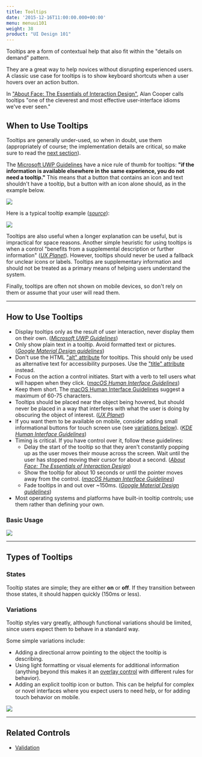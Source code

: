 ```yaml
---
title: Tooltips
date: '2015-12-16T11:00:00.000+00:00'
menu: menuui101
weight: 38
product: "UI Design 101"
---
```

Tooltips are a form of contextual help that also fit within the "details on demand" pattern.<!--more-->

They are a great way to help novices without disrupting experienced users. A classic use case for tooltips is to show keyboard shortcuts when a user hovers over an action button.

In ["About Face: The Essentials of Interaction Design"](https://www.amazon.com/dp/1118766571/), Alan Cooper calls tooltips "one of the cleverest and most effective user-interface idioms we've ever seen."

## When to Use Tooltips

Tooltips are generally under-used, so when in doubt, use them (appropriately of course; the implementation details are critical, so make sure to read the [next section](#how-to-use-tooltips)). 

The [Microsoft UWP Guidelines](https://docs.microsoft.com/en-us/windows/uwp/controls-and-patterns/tooltips) have a nice rule of thumb for tooltips: **"if the information is available elsewhere in the same experience, you do not need a tooltip."** This means that a button that contains an icon and text shouldn't have a tooltip, but a button with an icon alone should, as in the example below.

![](//media.balsamiq.com/img/support/tutorials/ui101/tooltips-whentouse.png)

Here is a typical tooltip example ([*source*](https://docs.microsoft.com/en-us/windows/uwp/controls-and-patterns/tooltips#example)):

![](//media.balsamiq.com/img/support/tutorials/ui101/bing-tooltips.png)

Tooltips are also useful when a longer explanation can be useful, but is impractical for space reasons. Another simple heuristic for using tooltips is when a control "benefits from a supplemental description or further information" ([*UX Planet*](https://uxplanet.org/tooltips-in-ui-design-f63e117aa3d1)). However, tooltips should never be used a fallback for unclear icons or labels. Tooltips are supplementary information and should not be treated as a primary means of helping users understand the system.

Finally, tooltips are often not shown on mobile devices, so don't rely on them or assume that your user will read them.

---

## How to Use Tooltips

* Display tooltips only as the result of user interaction, never display them on their own. ([*Microsoft UWP Guidelines*](https://docs.microsoft.com/en-us/windows/uwp/controls-and-patterns/tooltips))
* Only show plain text in a tooltip. Avoid formatted text or pictures. ([*Google Material Design guidelines*](https://material.io/guidelines/components/tooltips.html))
* Don't use the HTML ["alt" attribute](https://www.w3schools.com/tags/att_alt.asp) for tooltips. This should only be used as alternative text for accessibility purposes. Use the ["title" attribute](https://www.w3schools.com/tags/att_title.asp) instead.
* Focus on the action a control initiates. Start with a verb to tell users what will happen when they click. ([*macOS Human Interface Guidelines*](https://developer.apple.com/macos/human-interface-guidelines/user-interaction/help/))
* Keep them short. The [macOS Human Interface Guidelines](https://developer.apple.com/macos/human-interface-guidelines/user-interaction/help/) suggest a maximum of 60-75 characters.
* Tooltips should be placed near the object being hovered, but should never be placed in a way that interferes with what the user is doing by obscuring the object of interest. ([*UX Planet*](https://uxplanet.org/tooltips-in-ui-design-f63e117aa3d1))
* If you want them to be available on mobile, consider adding small informational buttons for touch screen use (see [variations below](#variations)). ([*KDE Human Interface Guidelines*](https://community.kde.org/KDE_Visual_Design_Group/HIG/Tooltip))
* Timing is critical. If you have control over it, follow these guidelines:
	* Delay the start of the tooltip so that they aren't constantly popping up as the user moves their mouse across the screen. Wait until the user has stopped moving their cursor for about a second. ([*About Face: The Essentials of Interaction Design*](https://www.amazon.com/dp/1118766571/))
	* Show the tooltip for about 10 seconds or until the pointer moves away from the control. ([*macOS Human Interface Guidelines*](https://developer.apple.com/macos/human-interface-guidelines/user-interaction/help/))
	* Fade tooltips in and out over ~150ms. ([*Google Material Design guidelines*](https://material.io/guidelines/components/tooltips.html))
* Most operating systems and platforms have built-in tooltip controls; use them rather than defining your own.




### Basic Usage

![](//media.balsamiq.com/img/support/tutorials/ui101/tooltips.png)


---

## Types of Tooltips

### States

Tooltip states are simple; they are either **on** or **off**. If they transition between those states, it should happen quickly (150ms or less). 

### Variations

Tooltip styles vary greatly, although functional variations should be limited, since users expect them to behave in a standard way.

Some simple variations include:
 
* Adding a directional arrow pointing to the object the tooltip is describing.
* Using light formatting or visual elements for additional information (anything beyond this makes it an [overlay control](http://patternry.com/p=overlay/) with different rules for behavior).
* Adding an explicit tooltip icon or button. This can be helpful for complex or novel interfaces where you expect users to need help, or for adding touch behavior on mobile.

![](//media.balsamiq.com/img/support/tutorials/ui101/tooltips-variations.png)

---

## Related Controls

* [Validation](../validation/)